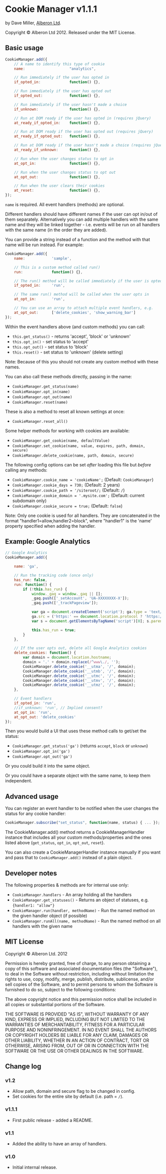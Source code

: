 # Cookie Manager v1.1.1
by Dave Miller, [Alberon Ltd](http://www.alberon.co.uk/).

Copyright © Alberon Ltd 2012. Released under the MIT License.

## Basic usage

```js
CookieManager.add({
    // A name to identify this type of cookie
    name:                    "analytics",

    // Run immediately if the user has opted in
    if_opted_in:             function() {},

    // Run immediately if the user has opted out
    if_opted_out:            function() {},

    // Run immediately if the user hasn't made a choice
    if_unknown:              function() {},

    // Run at DOM ready if the user has opted in (requires jQuery)
    at_ready_if_opted_in:    function() {},

    // Run at DOM ready if the user has opted out (requires jQuery)
    at_ready_if_opted_out:   function() {},

    // Run at DOM ready if the user hasn't made a choice (requires jQuery)
    at_ready_if_unknown:     function() {},

    // Run when the user changes status to opt in
    at_opt_in:               function() {},

    // Run when the user changes status to opt out
    at_opt_out:              function() {},

    // Run when the user clears their cookies
    at_reset:                function() {},
});
```

`name` is required. All event handlers (methods) are optional.

Different handlers should have different names if the user can opt in/out of
them separately. Alternatively you can add multiple handlers with the same
name and they will be linked together - i.e. events will be run on all
handlers with the same name (in the order they are added).

You can provide a string instead of a function and the method with that name
will be run instead. For example:

```js
CookieManager.add({
    name:            'sample',

    // This is a custom method called run()
    run:             function() {},

    // The run() method will be called immediately if the user is opted in
    if_opted_in:     'run',

    // The same run() method will be called when the user opts in
    at_opt_in:       'run',

    // You can use an array to attach multiple event handlers, e.g.
    at_opt_out:      ['delete_cookies', 'show_warning_bar']
});
```

Within the event handlers above (and custom methods) you can call:
- `this.get_status()` - returns 'accept', 'block' or 'unknown'
- `this.opt_in()` - set status to 'accept'
- `this.opt_out()` - set status to 'block'
- `this.reset()` - set status to 'unknown' (delete setting)

Note: Because of this you should not create any custom method with these
names.

You can also call these methods directly, passing in the name:

- `CookieManager.get_status(name)`
- `CookieManager.opt_in(name)`
- `CookieManager.opt_out(name)`
- `CookieManager.reset(name)`

These is also a method to reset all known settings at once:

- `CookieManager.reset_all()`

Some helper methods for working with cookies are available:

- `CookieManager.get_cookie(name, defaultValue)`
- `CookieManager.set_cookie(name, value, expires, path, domain, secure)`
- `CookieManager.delete_cookie(name, path, domain, secure)`

The following config options can be set *after* loading this file but
*before* calling any methods:

- `CookieManager.cookie_name = 'cookieName';` (Default: `CookieManager`)
- `CookieManager.cookie_days = 730;` (Default: 2 years)
- `CookieManager.cookie_path = '/siteroot/;` (Default: `/`)
- `CookieManager.cookie_domain = '.mysite.com';` (Default: current subdomain only)
- `CookieManager.cookie_secure = true;` (Default: `false`)

Note: Only one cookie is used for all handlers. They are concatenated in
the format "handler1=allow,handler2=block", where "handler1" is the 'name'
property specified when adding the handler.

## Example: Google Analytics
```js
// Google Analytics
CookieManager.add({

    name: 'ga',

    // Run the tracking code (once only)
    has_run: false,
    run: function() {
        if (!this.has_run) {
            window._gaq = window._gaq || [];
            _gaq.push(['_setAccount', 'UA-XXXXXXXX-X']);
            _gaq.push(['_trackPageview']);

            var ga = document.createElement('script'); ga.type = 'text/javascript'; ga.async = true;
            ga.src = ('https:' == document.location.protocol ? 'https://ssl' : 'http://www') + '.google-analytics.com/ga.js';
            var s = document.getElementsByTagName('script')[0]; s.parentNode.insertBefore(ga, s);

            this.has_run = true;
        }
    },

    // If the user opts out, delete all Google Analytics cookies
    delete_cookies: function() {
        var domain = document.location.hostname;
        domain = '.' + domain.replace(/^www\./, '');
        CookieManager.delete_cookie('__utma', '/', domain);
        CookieManager.delete_cookie('__utmb', '/', domain);
        CookieManager.delete_cookie('__utmc', '/', domain);
        CookieManager.delete_cookie('__utmv', '/', domain);
        CookieManager.delete_cookie('__utmz', '/', domain);
    },

    // Event handlers
    if_opted_in: 'run',
    //if_unknown: 'run', // Implied consent?
    at_opt_in: 'run',
    at_opt_out: 'delete_cookies'
});
```

Then you would build a UI that uses these method calls to get/set the status:

- `CookieManager.get_status('ga')` (returns `accept`, `block` or `unknown`)
- `CookieManager.opt_in('ga')`
- `CookieManager.opt_out('ga')`

Or you could build it into the same object.

Or you could have a separate object with the same name, to keep them independent.

## Advanced usage

You can register an event handler to be notified when the user changes the
status for any cookie handler:

```js
CookieManager.subscribe("set_status", function(name, status) { ... });
```

The CookieManager.add() method returns a CookieManagerHandler instance that
includes all your custom methods/properties and the ones listed above
(`get_status`, `opt_in`, `opt_out`, `reset`).

You can also create a CookieManagerHandler instance manually if you want and
pass that to `CookieManager.add()` instead of a plain object.

## Developer notes

The following properties & methods are for internal use only:

- `CookieManager.handlers` - An array holding all the handlers
- `CookieManager.get_statuses()` - Returns an object of statuses, e.g. `{handler1: "allow"}`
- `CookieManager.run(handler, methodName)` - Run the named method on the given handler object (if possible)
- `CookieManager.runAll(name, methodName)` - Run the named method on all handlers with the given name

## MIT License
Copyright © Alberon Ltd. 2012

Permission is hereby granted, free of charge, to any person obtaining a copy of
this software and associated documentation files (the "Software"), to deal in
the Software without restriction, including without limitation the rights to
use, copy, modify, merge, publish, distribute, sublicense, and/or sell copies of
the Software, and to permit persons to whom the Software is furnished to do so,
subject to the following conditions:

The above copyright notice and this permission notice shall be included in all
copies or substantial portions of the Software.

THE SOFTWARE IS PROVIDED "AS IS", WITHOUT WARRANTY OF ANY KIND, EXPRESS OR
IMPLIED, INCLUDING BUT NOT LIMITED TO THE WARRANTIES OF MERCHANTABILITY,
FITNESS FOR A PARTICULAR PURPOSE AND NONINFRINGEMENT. IN NO EVENT SHALL THE
AUTHORS OR COPYRIGHT HOLDERS BE LIABLE FOR ANY CLAIM, DAMAGES OR OTHER
LIABILITY, WHETHER IN AN ACTION OF CONTRACT, TORT OR OTHERWISE, ARISING FROM,
OUT OF OR IN CONNECTION WITH THE SOFTWARE OR THE USE OR OTHER DEALINGS IN THE
SOFTWARE.

## Change log
### v1.2
- Allow path, domain and secure flag to be changed in config.
- Set cookies for the entire site by default (i.e. path = `/`).

### v1.1.1
- First public release - added a README.

### v1.1
- Added the ability to have an array of handlers.

### v1.0
- Initial internal release.
